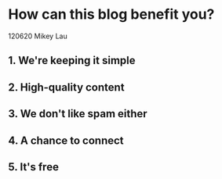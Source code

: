 # How can this blog benefit you?
120620 Mikey Lau
## 1. We're keeping it simple


## 2. High-quality content

## 3. We don't like spam either

## 4. A chance to connect

## 5. It's free
<!--stackedit_data:
eyJoaXN0b3J5IjpbMjEyODk3MzYzNiwxNjkyMzEyOTQ2LC01OD
M4MjcwMjFdfQ==
-->